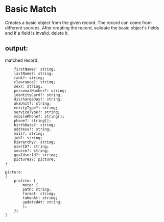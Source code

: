 # Basic Match

Creates a basic object from the given record. The record can come from different sources.
After creating the record, validate the basic object's fields and if a field is invalid, delete it.

## output:

matched record:

```{
    firstName?: string;
    lastName?: string;
    rank?: string;
    clearance?: string;
    sex?: string;
    personalNumber?: string;
    identityCard?: string;
    dischargeDay?: string;
    akaUnit?: string;
    entityType?: string;
    serviceType?: string;
    mobilePhone?: string[];
    phone?: string[];
    birthDate?: string;
    address?: string;
    mail?: string;
    job?: string;
    hierarchy?: string;
    userID?: string;
    source?: string;
    goalUserId?: string;
    pictures?: picture;
}

picture:
{
    profile: {
        meta: {
        path: string;
        format: string;
        takenAt: string;
        updatedAt: string;
        };
    };
}
```
